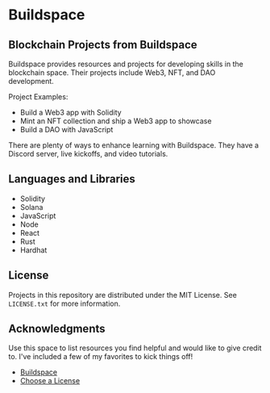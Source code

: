 # Buildspace

## Blockchain Projects from Buildspace

Buildspace provides resources and projects for developing skills in the blockchain space. Their projects include Web3, NFT, and DAO development.

Project Examples:
* Build a Web3 app with Solidity
* Mint an NFT collection and ship a Web3 app to showcase
* Build a DAO with JavaScript

There are plenty of ways to enhance learning with Buildspace. They have a Discord server, live kickoffs, and video tutorials.

## Languages and Libraries

* Solidity
* Solana
* JavaScript
* Node
* React
* Rust
* Hardhat

<!-- LICENSE -->
## License

Projects in this repository are distributed under the MIT License. See `LICENSE.txt` for more information.

<!-- ACKNOWLEDGMENTS -->
## Acknowledgments

Use this space to list resources you find helpful and would like to give credit to. I've included a few of my favorites to kick things off!

* [Buildspace](https://buildspace.so)
* [Choose a License](https://choosealicense.com)
